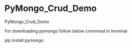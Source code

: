 # PyMongo_Crud_Demo
PyMongo_Crud_Demo

For downloading pymongo follow below commnad in terminal

pip install pymongo

